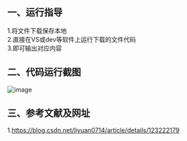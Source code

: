 ## **一、运行指导**  
1.将文件下载保存本地  
2.直接在VS或dev等软件上运行下载的文件代码  
3.即可输出对应内容  
  
## **二、代码运行截图**  
![image](https://user-images.githubusercontent.com/110294344/182005318-4a305bff-859c-4c9e-b6d2-36c1326cefbe.png)  
  
## **三、参考文献及网址**  
1.https://blog.csdn.net/liyuan0714/article/details/123222179  
